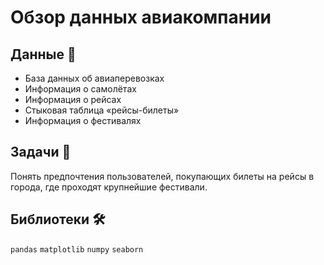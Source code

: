 # Обзор данных авиакомпании

## Данные 📁

- База данных об авиаперевозках
- Информация о самолётах
- Информация о рейсах
- Стыковая таблица «рейсы-билеты»
- Информация о фестивалях

## Задачи 📝
Понять предпочтения пользователей, покупающих билеты на рейсы в города, где проходят крупнейшие фестивали.

## Библиотеки 🛠️
`pandas` `matplotlib` `numpy` `seaborn`

